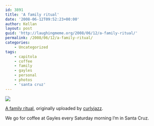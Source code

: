 ```yaml
---
id: 3891
title: 'A family ritual'
date: '2008-06-12T09:52:23+00:00'
author: Kellan
layout: post
guid: 'http://laughingmeme.org/2008/06/12/a-family-ritual/'
permalink: /2008/06/12/a-family-ritual/
categories:
    - Uncategorized
tags:
    - capitola
    - coffee
    - family
    - gayles
    - personal
    - photos
    - 'santa cruz'
---
```


[![](http://farm3.static.flickr.com/2011/2507901346_7839f1e04c.jpg)](http://www.flickr.com/photos/curlyjazz/2507901346/ "photo sharing")

<span class="flickr-caption">[A family ritual](http://www.flickr.com/photos/curlyjazz/2507901346/), originally uploaded by [curlyjazz](http://www.flickr.com/people/curlyjazz/).</span>

 We go for coffee at Gayles every Saturday morning I’m in Santa Cruz.